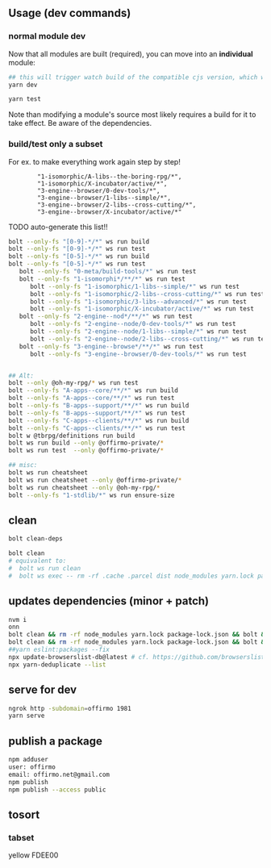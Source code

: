 
## Usage (dev commands)

### normal module dev

Now that all modules are built (required), you can move into an **individual** module:
```bash
## this will trigger watch build of the compatible cjs version, which works in all envs
yarn dev

yarn test
```

Note than modifying a module's source most likely requires a build for it to take effect.
Be aware of the dependencies.

### build/test only a subset

For ex. to make everything work again step by step!

			"1-isomorphic/A-libs--the-boring-rpg/*",
			"1-isomorphic/X-incubator/active/*",
			"3-engine--browser/0-dev-tools/*",
			"3-engine--browser/1-libs--simple/*",
			"3-engine--browser/2-libs--cross-cutting/*",
			"3-engine--browser/X-incubator/active/*"

TODO auto-generate this list!!
```bash
bolt --only-fs "[0-9]-*/*" ws run build
bolt --only-fs "[0-9]-*/*" ws run test
bolt --only-fs "[0-5]-*/*" ws run build
bolt --only-fs "[0-5]-*/*" ws run test
   bolt --only-fs "0-meta/build-tools/*" ws run test
   bolt --only-fs "1-isomorphi*/**/*" ws run test
      bolt --only-fs "1-isomorphic/1-libs--simple/*" ws run test
      bolt --only-fs "1-isomorphic/2-libs--cross-cutting/*" ws run test
      bolt --only-fs "1-isomorphic/3-libs--advanced/*" ws run test
      bolt --only-fs "1-isomorphic/X-incubator/active/*" ws run test
   bolt --only-fs "2-engine--nod*/**/*" ws run test
      bolt --only-fs "2-engine--node/0-dev-tools/*" ws run test
      bolt --only-fs "2-engine--node/1-libs--simple/*" ws run test
      bolt --only-fs "2-engine--node/2-libs--cross-cutting/*" ws run test
   bolt --only-fs "3-engine--browse*/**/*" ws run test
      bolt --only-fs "3-engine--browser/0-dev-tools/*" ws run test


## Alt:
bolt --only @oh-my-rpg/* ws run test
bolt --only-fs "A-apps--core/**/*" ws run build
bolt --only-fs "A-apps--core/**/*" ws run test
bolt --only-fs "B-apps--support/**/*" ws run build
bolt --only-fs "B-apps--support/**/*" ws run test
bolt --only-fs "C-apps--clients/**/*" ws run build
bolt --only-fs "C-apps--clients/**/*" ws run test
bolt w @tbrpg/definitions run build
bolt ws run build --only @offirmo-private/*
bolt ws run test  --only @offirmo-private/*

## misc:
bolt ws run cheatsheet
bolt ws run cheatsheet --only @offirmo-private/*
bolt ws run cheatsheet --only @oh-my-rpg/*
bolt --only-fs "1-stdlib/*" ws run ensure-size
```

## clean
```bash
bolt clean-deps

bolt clean
# equivalent to:
#  bolt ws run clean
#  bolt ws exec -- rm -rf .cache .parcel dist node_modules yarn.lock package-lock.json yarn-error.log
```

## updates dependencies (minor + patch)
```bash
nvm i
onn
bolt clean && rm -rf node_modules yarn.lock package-lock.json && bolt && yarn outdated     && bolt build
bolt clean && rm -rf node_modules yarn.lock package-lock.json && bolt && bolt build
##yarn eslint:packages --fix
npx update-browserslist-db@latest # cf. https://github.com/browserslist/browserslist#browsers-data-updating
npx yarn-deduplicate --list
```

## serve for dev
```bash
ngrok http -subdomain=offirmo 1981
yarn serve
```

## publish a package
```bash
npm adduser
user: offirmo
email: offirmo.net@gmail.com
npm publish
npm publish --access public
```


## tosort

### tabset

yellow FDEE00
